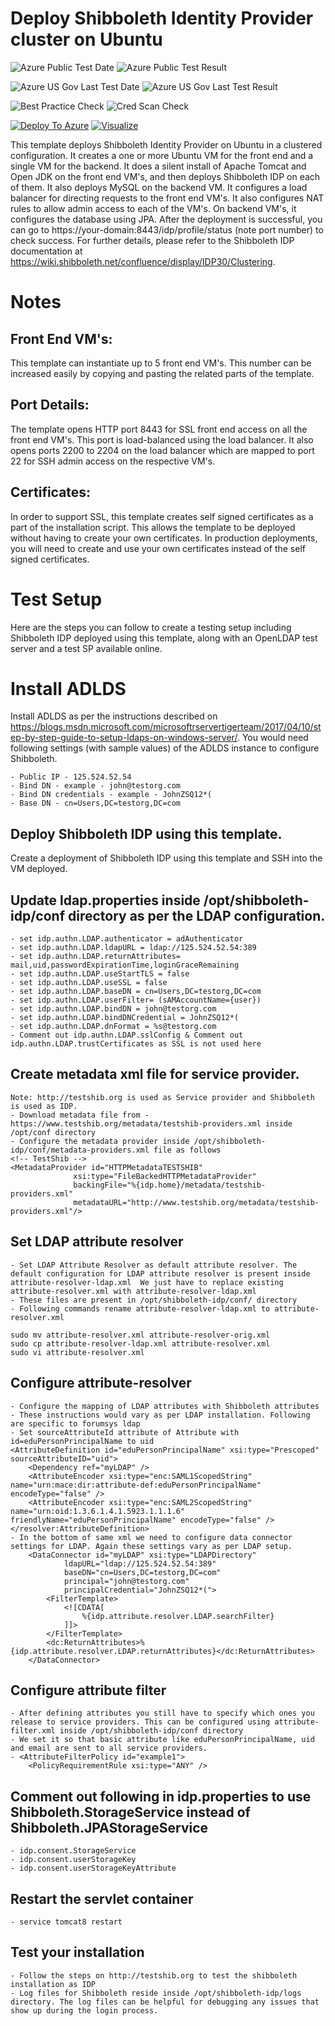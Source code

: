 # Deploy Shibboleth Identity Provider cluster on Ubuntu

![Azure Public Test Date](https://azurequickstartsservice.blob.core.windows.net/badges/shibboleth-cluster-ubuntu/PublicLastTestDate.svg)
![Azure Public Test Result](https://azurequickstartsservice.blob.core.windows.net/badges/shibboleth-cluster-ubuntu/PublicDeployment.svg)

![Azure US Gov Last Test Date](https://azurequickstartsservice.blob.core.windows.net/badges/shibboleth-cluster-ubuntu/FairfaxLastTestDate.svg)
![Azure US Gov Last Test Result](https://azurequickstartsservice.blob.core.windows.net/badges/shibboleth-cluster-ubuntu/FairfaxDeployment.svg)

![Best Practice Check](https://azurequickstartsservice.blob.core.windows.net/badges/shibboleth-cluster-ubuntu/BestPracticeResult.svg)
![Cred Scan Check](https://azurequickstartsservice.blob.core.windows.net/badges/shibboleth-cluster-ubuntu/CredScanResult.svg)

[![Deploy To Azure](https://raw.githubusercontent.com/fathym-it/azure-quickstart-templates/master/1-CONTRIBUTION-GUIDE/images/deploytoazure.svg?sanitize=true)](https://portal.azure.com/#create/Microsoft.Template/uri/https%3A%2F%2Fraw.githubusercontent.com%2Ffathym-it%2Fazure-quickstart-templates%2Fmaster%2Fshibboleth-cluster-ubuntu%2Fazuredeploy.json)  [![Visualize](https://raw.githubusercontent.com/fathym-it/azure-quickstart-templates/master/1-CONTRIBUTION-GUIDE/images/visualizebutton.svg?sanitize=true)](http://armviz.io/#/?load=https%3A%2F%2Fraw.githubusercontent.com%2Ffathym-it%2Fazure-quickstart-templates%2Fmaster%2Fshibboleth-cluster-ubuntu%2Fazuredeploy.json)

This template deploys Shibboleth Identity Provider on Ubuntu in a clustered configuration. It creates a one or more Ubuntu VM for the front end and a single VM for the backend. It does a silent install of Apache Tomcat and Open JDK on the front end VM's, and then deploys Shibboleth IDP on each of them. It also deploys MySQL on the backend VM.  It configures a load balancer for directing requests to the front end VM's. It also configures NAT rules to allow admin access to each of the VM's. On backend VM's, it configures the database using JPA. After the deployment is successful, you can go to https://your-domain:8443/idp/profile/status (note port number) to check success. For further details, please refer to the Shibboleth IDP documentation at https://wiki.shibboleth.net/confluence/display/IDP30/Clustering.

# Notes

## Front End VM's:
This template can instantiate up to 5 front end VM's. This number can be increased easily by copying and pasting the related parts of the template. 

## Port Details:
The template opens HTTP port 8443 for SSL front end access on all the front end VM's. This port is load-balanced using the load balancer.
It also opens ports 2200 to 2204 on the load balancer which are mapped to port 22 for SSH admin access on the respective VM's.

## Certificates:
In order to support SSL, this template creates self signed certificates as a part of the installation script. This allows the template to be deployed without having to create your own certificates. In production deployments, you will need to create and use your own certificates instead of the self signed certificates.

# Test Setup
Here are the steps you can follow to create a testing setup including Shibboleth IDP deployed using this template, along with an OpenLDAP test server and a test SP available online.

# Install ADLDS
Install ADLDS as per the instructions described on https://blogs.msdn.microsoft.com/microsoftrservertigerteam/2017/04/10/step-by-step-guide-to-setup-ldaps-on-windows-server/. You would need following settings (with sample values) of the ADLDS instance to configure Shibboleth.
 	
	- Public IP - 125.524.52.54
	- Bind DN - example - john@testorg.com
	- Bind DN credentials - example - JohnZSQ12*(
	- Base DN - cn=Users,DC=testorg,DC=com

## Deploy Shibboleth IDP using this template.

Create a deployment of Shibboleth IDP using this template and SSH into the VM deployed.

## Update ldap.properties inside /opt/shibboleth-idp/conf directory as per the LDAP configuration. 
    - set idp.authn.LDAP.authenticator = adAuthenticator
	- set idp.authn.LDAP.ldapURL = ldap://125.524.52.54:389
	- set idp.authn.LDAP.returnAttributes= mail,uid,passwordExpirationTime,loginGraceRemaining
	- set idp.authn.LDAP.useStartTLS = false
	- set idp.authn.LDAP.useSSL = false
	- set idp.authn.LDAP.baseDN = cn=Users,DC=testorg,DC=com
	- set idp.authn.LDAP.userFilter= (sAMAccountName={user})
	- set idp.authn.LDAP.bindDN = john@testorg.com
	- set idp.authn.LDAP.bindDNCredential = JohnZSQ12*(
	- set idp.authn.LDAP.dnFormat = %s@testorg.com
	- Comment out idp.authn.LDAP.sslConfig & Comment out idp.authn.LDAP.trustCertificates as SSL is not used here

## Create metadata xml file for service provider. 
    Note: http://testshib.org is used as Service provider and Shibboleth is used as IDP.
	- Download metadata file from - https://www.testshib.org/metadata/testshib-providers.xml inside /opt/conf directory
	- Configure the metadata provider inside /opt/shibboleth-idp/conf/metadata-providers.xml file as follows
	<!-- TestShib -->
	<MetadataProvider id="HTTPMetadataTESTSHIB"
                  xsi:type="FileBackedHTTPMetadataProvider"
                  backingFile="%{idp.home}/metadata/testshib-providers.xml"
                  metadataURL="http://www.testshib.org/metadata/testshib-providers.xml"/>

		
## Set LDAP attribute resolver
	- Set LDAP Attribute Resolver as default attribute resolver. The default configuration for LDAP attribute resolver is present inside attribute-resolver-ldap.xml  We just have to replace existing attribute-resolver.xml with attribute-resolver-ldap.xml
	- These files are present in /opt/shibboleth-idp/conf/ directory
	- Following commands rename attribute-resolver-ldap.xml to attribute-resolver.xml

	sudo mv attribute-resolver.xml attribute-resolver-orig.xml
	sudo cp attribute-resolver-ldap.xml attribute-resolver.xml
	sudo vi attribute-resolver.xml

## Configure attribute-resolver
	- Configure the mapping of LDAP attributes with Shibboleth attributes
 	- These instructions would vary as per LDAP installation. Following are specific to forumsys ldap
	- Set sourceAttributeId attribute of Attribute with id=eduPersonPrincipalName to uid 
	<AttributeDefinition id="eduPersonPrincipalName" xsi:type="Prescoped" sourceAttributeID="uid">
        <Dependency ref="myLDAP" />
        <AttributeEncoder xsi:type="enc:SAML1ScopedString" name="urn:mace:dir:attribute-def:eduPersonPrincipalName" encodeType="false" />
        <AttributeEncoder xsi:type="enc:SAML2ScopedString" name="urn:oid:1.3.6.1.4.1.5923.1.1.1.6" friendlyName="eduPersonPrincipalName" encodeType="false" />
    </resolver:AttributeDefinition>
	- In the bottom of same xml we need to configure data connector settings for LDAP. Again these settings vary as per LDAP setup.
		<DataConnector id="myLDAP" xsi:type="LDAPDirectory"
				ldapURL="ldap://125.524.52.54:389"
				baseDN="cn=Users,DC=testorg,DC=com" 
				principal="john@testorg.com"
				principalCredential="JohnZSQ12*(">
			<FilterTemplate>
				<![CDATA[
					%{idp.attribute.resolver.LDAP.searchFilter}
				]]>
			</FilterTemplate>
			<dc:ReturnAttributes>%{idp.attribute.resolver.LDAP.returnAttributes}</dc:ReturnAttributes>
		</DataConnector>
	
## Configure attribute filter
	- After defining attributes you still have to specify which ones you release to service providers. This can be configured using attribute-filter.xml inside /opt/shibboleth-idp/conf directory
	- We set it so that basic attribute like eduPersonPrincipalName, uid and email are sent to all service providers.
	- <AttributeFilterPolicy id="example1">
        <PolicyRequirementRule xsi:type="ANY" />
	
## Comment out following in idp.properties to use Shibboleth.StorageService instead of Shibboleth.JPAStorageService
	- idp.consent.StorageService 
	- idp.consent.userStorageKey
	- idp.consent.userStorageKeyAttribute

## Restart the servlet container
    - service tomcat8 restart
	
## Test your installation
    - Follow the steps on http://testshib.org to test the shibboleth installation as IDP
    - Log files for Shibboleth reside inside /opt/shibboleth-idp/logs directory. The log files can be helpful for debugging any issues that show up during the login process.


